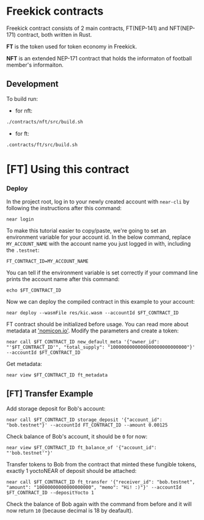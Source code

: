 # Freekick contracts

Freekick contract consists of 2 main contracts, FT(NEP-141) and NFT(NEP-171) contract, both written in Rust.

**FT** is the token used for token economy in Freekick.   

**NFT** is an extended NEP-171 contract that holds the informaton of football member's informaiton.


## Development

To build run:
- for nft:   
```bash
./contracts/nft/src/build.sh
```
- for ft:  
```bash
.contracts/ft/src/build.sh
```

[FT] Using this contract
===================

### Deploy
In the project root, log in to your newly created account  with `near-cli` by following the instructions after this command:

    near login

To make this tutorial easier to copy/paste, we're going to set an environment variable for your account id. In the below command, replace `MY_ACCOUNT_NAME` with the account name you just logged in with, including the `.testnet`:

    FT_CONTRACT_ID=MY_ACCOUNT_NAME

You can tell if the environment variable is set correctly if your command line prints the account name after this command:

    echo $FT_CONTRACT_ID

Now we can deploy the compiled contract in this example to your account:

    near deploy --wasmFile res/kic.wasm --accountId $FT_CONTRACT_ID

FT contract should be initialized before usage. You can read more about metadata at ['nomicon.io'](https://nomicon.io/Standards/FungibleToken/Metadata.html#reference-level-explanation). Modify the parameters and create a token:

    near call $FT_CONTRACT_ID new_default_meta '{"owner_id": "'$FT_CONTRACT_ID'", "total_supply": "1000000000000000000000000000"}' --accountId $FT_CONTRACT_ID

Get metadata:

    near view $FT_CONTRACT_ID ft_metadata



[FT] Transfer Example
---------------

Add storage deposit for Bob's account:

    near call $FT_CONTRACT_ID storage_deposit '{"account_id": "bob.testnet"}' --accountId FT_CONTRACT_ID --amount 0.00125
    

Check balance of Bob's account, it should be `0` for now:

    near view $FT_CONTRACT_ID ft_balance_of '{"account_id": "'bob.testnet'"}'

Transfer tokens to Bob from the contract that minted these fungible tokens, exactly 1 yoctoNEAR of deposit should be attached:

    near call $FT_CONTRACT_ID ft_transfer '{"receiver_id": "bob.testnet", "amount": "10000000000000000000", "memo": "Hi! :)"}' --accountId $FT_CONTRACT_ID --depositYocto 1


Check the balance of Bob again with the command from before and it will now return `10` (because decimal is 18 by deafault).

